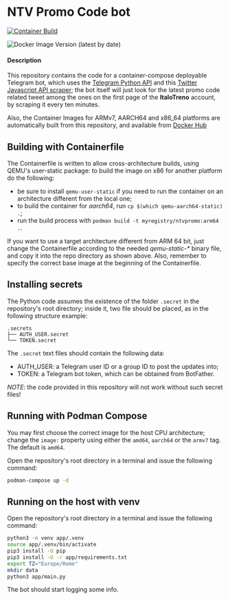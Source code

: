 # NTV Promo Code bot

[![Container Build](https://github.com/Procsiab/ntvpromo/actions/workflows/build-container-publish-dockerhub.yaml/badge.svg)](https://github.com/Procsiab/ntvpromo/actions/workflows/build-container-publish-dockerhub.yaml)

![Docker Image Version (latest by date)](https://img.shields.io/docker/v/procsiab/ntvpromo?label=Latest%20tag%20pushed%20on%20Docker%20Hub)

#### Description

This repository contains the code for a container-compose deployable Telegram bot, which uses the [Telegram Python API](https://github.com/python-telegram-bot/python-telegram-bot) and this [Twitter Javascript API scraper](https://github.com/bisguzar/twitter-scraper); the bot itself will just look for the latest promo code related tweet among the ones on the first page of the **ItaloTreno** account, by scraping it every ten minutes.

Also, the Container Images for ARMv7, AARCH64 and x86\_64 platforms are automatically built from this repository, and available from [Docker Hub](https://hub.docker.com/r/procsiab/ntvpromo)

## Building with Containerfile

The Containerfile is written to allow cross-architecture builds, using QEMU's user-static package: to build the image on x86 for another platform do the following:

- be sure to install `qemu-user-static` if you need to run the container on an architecture different from the local one;
- to build the container for *aarch64*, run `cp $(which qemu-aarch64-static) .`;
- run the build process with `podman build -t myregistry/ntvpromo:arm64 .`.

If you want to use a target architecture different from ARM 64 bit, just change the Containerfile according to the needed _qemu-static-*_ binary file, and copy it into the repo directory as shown above. Also, remember to specify the correct base image at the beginning of the Containerfile.

## Installing secrets

The Python code assumes the existence of the folder `.secret` in the repository's root directory; inside it, two file should be placed, as in the following structure example:

```
.secrets
├── AUTH_USER.secret
└── TOKEN.secret
```

The `.secret` text files should contain the following data:
- AUTH\_USER: a Telegram user ID or a group ID to post the updates into;
- TOKEN: a Telegram bot token, which can be obtained from BotFather.

*NOTE*: the code provided in this repository will not work without such secret files!

## Running with Podman Compose

You may first choose the correct image for the host CPU architecture; change the `image:` property using either the `amd64`, `aarch64` or the `armv7` tag. The default is `amd64`.

Open the repository's root directory in a terminal and issue the following command:

```bash
podman-compose up -d
```

## Running on the host with venv

Open the repository's root directory in a terminal and issue the following command:
```bash
python3 -m venv app/.venv
source app/.venv/bin/activate
pip3 install -U pip
pip3 install -U -r app/requirements.txt
export TZ="Europe/Rome"
mkdir data
python3 app/main.py
```

The bot should start logging some info.
